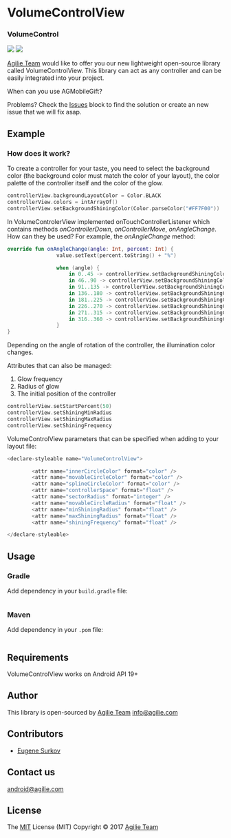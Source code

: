 # VolumeControlView


### VolumeControl

<img src="https://user-images.githubusercontent.com/17047537/26981461-edd0ee7a-4d3d-11e7-8b79-5f9ce4a80552.gif"> <img src="https://user-images.githubusercontent.com/17047537/26981465-ef1759ae-4d3d-11e7-85bd-b04338761719.gif">

[Agilie Team](https://agilie.com/en/ios-development-services) would like to offer you our new lightweight open-source library called VolumeControlView.
This library can act as any controller and can be easily integrated into your project.

When can you use AGMobileGift?

Problems? Check the [Issues](https://github.com/agilie/VolumeControlView/issues) block
to find the solution or create an new issue that we will fix asap.

## Example

### How does it work?
To create a controller for your taste, you need to select the background color (the background color must match the color of your layout), the color palette of the controller itself and the color of the glow.

````kotlin
controllerView.backgroundLayoutColor = Color.BLACK
controllerView.colors = intArrayOf()
controllerView.setBackgroundShiningColor(Color.parseColor("#FF7F00"))
````
In VolumeControlerView implemented onTouchControllerListener which contains methods *onControllerDown*, *onControllerMove*, *onAngleChange*.
How can they be used?
For example, the *onAngleChange* method:
````kotlin
override fun onAngleChange(angle: Int, percent: Int) {
                value.setText(percent.toString() + "%")

                when (angle) {
                    in 0..45 -> controllerView.setBackgroundShiningColor(Color.parseColor("#FF7F00"))
                    in 46..90 -> controllerView.setBackgroundShiningColor(Color.parseColor("#9FFF00"))
                    in 91..135 -> controllerView.setBackgroundShiningColor(Color.parseColor("#FACC00"))
                    in 136..180 -> controllerView.setBackgroundShiningColor(Color.parseColor("#3B9800"))
                    in 181..225 -> controllerView.setBackgroundShiningColor(Color.parseColor("#00493D"))
                    in 226..270 -> controllerView.setBackgroundShiningColor(Color.parseColor("#E7FBE1"))
                    in 271..315 -> controllerView.setBackgroundShiningColor(Color.parseColor("#53FFFF"))
                    in 316..360 -> controllerView.setBackgroundShiningColor(Color.parseColor("#FF7F00"))
                }
}
````
Depending on the angle of rotation of the controller, the illumination color changes.

Attributes that can also be managed:
1. Glow frequency
2. Radius of glow
3. The initial position of the controller
```kotlin
controllerView.setStartPercent(50)
controllerView.setShiningMinRadius
controllerView.setShiningMaxRadius
controllerView.setShiningFrequency
````
VolumeControlView parameters that can be specified when adding to your layout file:
```kotlin
<declare-styleable name="VolumeControlView">

        <attr name="innerCircleColor" format="color" />
        <attr name="movableCircleColor" format="color" />
        <attr name="splineCircleColor" format="color" />
        <attr name="controllerSpace" format="float" />
        <attr name="sectorRadius" format="integer" />
        <attr name="movableCircleRadius" format="float" />
        <attr name="minShiningRadius" format="float" />
        <attr name="maxShiningRadius" format="float" />
        <attr name="shiningFrequency" format="float" />

</declare-styleable>
````
## Usage

### Gradle

Add dependency in your `build.gradle` file:
````gradle

````

### Maven
Add  dependency in your `.pom` file:
````xml

````

## Requirements

VolumeControlView works on Android API 19+


## Author

This library is open-sourced by [Agilie Team](https://www.agilie.com) <info@agilie.com>

## Contributors

- [Eugene Surkov](https://github.com/ukevgen)

## Contact us
<android@agilie.com>


## License

The [MIT](LICENSE.md) License (MIT) Copyright © 2017 [Agilie Team](https://www.agilie.com)
